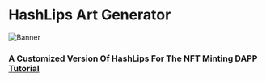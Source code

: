 # HashLips Art Generator

![Banner](/banner.png)

### A Customized Version Of HashLips For The NFT Minting DAPP [Tutorial](https://osadavc.hashnode.dev/quick-start-guide-to-build-a-minting-dapp)
